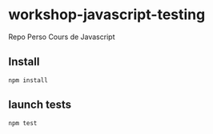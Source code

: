 # workshop-javascript-testing

Repo Perso Cours de Javascript

## Install

	npm install

## launch tests

	npm test

